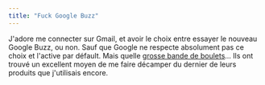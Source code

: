```yaml
---
title: "Fuck Google Buzz"
---
```


J'adore me connecter sur Gmail, et avoir le choix entre essayer le nouveau
Google Buzz, ou non. Sauf que Google ne respecte absolument pas ce choix et
l'active par défault. Mais quelle [grosse bande de
boulets](http://fugitivus.wordpress.com/2010/02/11/fuck-you-google/)... Ils
ont trouvé un excellent moyen de me faire décamper du dernier de leurs
produits que j'utilisais encore.


